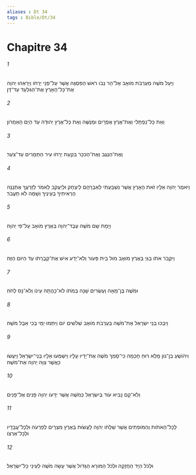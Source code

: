 ```yaml
---
aliases : Dt 34
tags : Bible/Dt/34
---
```


# Chapitre 34

###### 1
וַיַּעַל מֹשֶׁה מֵעַרְבֹת מֹואָב אֶל־הַר נְבֹו רֹאשׁ הַפִּסְגָּה אֲשֶׁר עַל־פְּנֵי יְרֵחֹו וַיַּרְאֵהוּ יְהוָה אֶת־כָּל־הָאָרֶץ אֶת־הַגִּלְעָד עַד־דָּן׃
###### 2
וְאֵת כָּל־נַפְתָּלִי וְאֶת־אֶרֶץ אֶפְרַיִם וּמְנַשֶּׁה וְאֵת כָּל־אֶרֶץ יְהוּדָה עַד הַיָּם הָאַחֲרֹון׃
###### 3
וְאֶת־הַנֶּגֶב וְאֶת־הַכִּכָּר בִּקְעַת יְרֵחֹו עִיר הַתְּמָרִים עַד־צֹעַר׃
###### 4
וַיֹּאמֶר יְהוָה אֵלָיו זֹאת הָאָרֶץ אֲשֶׁר נִשְׁבַּעְתִּי לְאַבְרָהָם לְיִצְחָק וּלְיַעֲקֹב לֵאמֹר לְזַרְעֲךָ אֶתְּנֶנָּה הֶרְאִיתִיךָ בְעֵינֶיךָ וְשָׁמָּה לֹא תַעֲבֹר׃
###### 5
וַיָּמָת שָׁם מֹשֶׁה עֶבֶד־יְהוָה בְּאֶרֶץ מֹואָב עַל־פִּי יְהוָה׃
###### 6
וַיִּקְבֹּר אֹתֹו בַגַּיְ בְּאֶרֶץ מֹואָב מוּל בֵּית פְּעֹור וְלֹא־יָדַע אִישׁ אֶת־קְבֻרָתֹו עַד הַיֹּום הַזֶּה׃
###### 7
וּמֹשֶׁה בֶּן־מֵאָה וְעֶשְׂרִים שָׁנָה בְּמֹתֹו לֹא־כָהֲתָה עֵינֹו וְלֹא־נָס לֵחֹה׃
###### 8
וַיִּבְכּוּ בְנֵי יִשְׂרָאֵל אֶת־מֹשֶׁה בְּעַרְבֹת מֹואָב שְׁלֹשִׁים יֹום וַיִּתְּמוּ יְמֵי בְכִי אֵבֶל מֹשֶׁה׃
###### 9
וִיהֹושֻׁעַ בִּן־נוּן מָלֵא רוּחַ חָכְמָה כִּי־סָמַךְ מֹשֶׁה אֶת־יָדָיו עָלָיו וַיִּשְׁמְעוּ אֵלָיו בְּנֵי־יִשְׂרָאֵל וַיַּעֲשׂוּ כַּאֲשֶׁר צִוָּה יְהוָה אֶת־מֹשֶׁה׃
###### 10
וְלֹא־קָם נָבִיא עֹוד בְּיִשְׂרָאֵל כְּמֹשֶׁה אֲשֶׁר יְדָעֹו יְהוָה פָּנִים אֶל־פָּנִים׃
###### 11
לְכָל־הָאֹתֹות וְהַמֹּופְתִים אֲשֶׁר שְׁלָחֹו יְהוָה לַעֲשֹׂות בְּאֶרֶץ מִצְרָיִם לְפַרְעֹה וּלְכָל־עֲבָדָיו וּלְכָל־אַרְצֹו׃
###### 12
וּלְכֹל הַיָּד הַחֲזָקָה וּלְכֹל הַמֹּורָא הַגָּדֹול אֲשֶׁר עָשָׂה מֹשֶׁה לְעֵינֵי כָּל־יִשְׂרָאֵל׃
